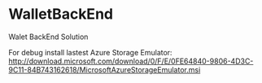 # WalletBackEnd
Walet BackEnd Solution

For debug install lastest Azure Storage Emulator: http://download.microsoft.com/download/0/F/E/0FE64840-9806-4D3C-9C11-84B743162618/MicrosoftAzureStorageEmulator.msi


